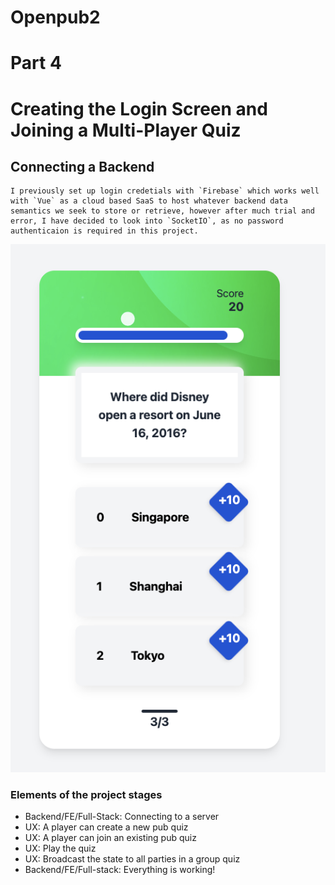 # Openpub2
# Part 4
# Creating the Login Screen and Joining a Multi-Player Quiz

## Connecting a Backend
```
I previously set up login credetials with `Firebase` which works well with `Vue` as a cloud based SaaS to host whatever backend data semantics we seek to store or retrieve, however after much trial and error, I have decided to look into `SocketIO`, as no password authenticaion is required in this project.
```

![Screenshot](https://github.com/fion21/onlypub2/blob/main/src/assets/images/ScreenshotPart4.png)
### Elements of the project stages
* Backend/FE/Full-Stack: Connecting to a server
* UX: A player can create a new pub quiz
* UX: A player can join an existing pub quiz
* UX: Play the quiz
* UX: Broadcast the state to all parties in a group quiz
* Backend/FE/Full-stack: Everything is working!

